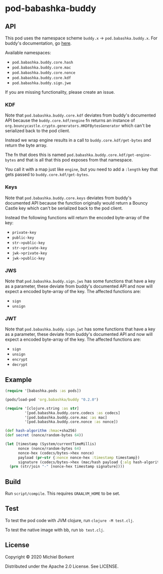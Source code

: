 # pod-babashka-buddy

## API

This pod uses the namespace scheme `buddy.x` -> `pod.babashka.buddy.x`.
For buddy's documentation, go [here](https://funcool.github.io/buddy-core/latest/api/index.html).

Available namespaces:

- `pod.babashka.buddy.core.hash`
- `pod.babashka.buddy.core.mac`
- `pod.babashka.buddy.core.nonce`
- `pod.babashka.buddy.core.kdf`
- `pod.babashka.buddy.sign.jwe`

If you are missing functionality, please create an issue.

### KDF

Note that `pod.babashka.buddy.core.kdf` deviates from buddy's documented API
because the `buddy.core.kdf/engine` fn returns an instance of
`org.bouncycastle.crypto.generators.HKDFBytesGenerator` which can't be
serialized back to the pod client.

Instead we wrap engine results in a call to `buddy.core.kdf/get-bytes` and
return the byte array.

The fn that does this is named `pod.babashka.buddy.core.kdf/get-engine-bytes`
and that is all that this pod exposes from that namespace.

You call it with a map just like `engine`, but you need to add a `:length` key
that gets passed to `buddy.core.kdf/get-bytes`.

### Keys

Note that `pod.babashka.buddy.core.keys` deviates from buddy's documented API
because the function originally would return a Bouncy Castle key which can't
be serialized back to the pod client.

Instead the following functions will return the encoded byte-array of the key:
  - `private-key`
  - `public-key`
  - `str->public-key`
  - `str->private-key`
  - `jwk->private-key`
  - `jwk->public-key`

### JWS

Note that `pod.babashka.buddy.sign.jws` has some functions that have a key
as a parameter, these deviate from buddy's documented API and now will expect
a encoded byte-array of the key. The affected functions are:
  - `sign`
  - `unsign`

### JWT
Note that `pod.babashka.buddy.sign.jwt` has some functions that have a key
as a parameter, these deviate from buddy's documented API and now will expect
a encoded byte-array of the key. The affected functions are:
  - `sign`
  - `unsign`
  - `encrypt`
  - `decrypt`

## Example

``` clojure
(require '[babashka.pods :as pods])

(pods/load-pod 'org.babashka/buddy "0.2.0")

(require '[clojure.string :as str]
         '[pod.babashka.buddy.core.codecs :as codecs]
         '[pod.babashka.buddy.core.mac :as mac]
         '[pod.babashka.buddy.core.nonce :as nonce])

(def hash-algorithm :hmac+sha256)
(def secret (nonce/random-bytes 64))

(let [timestamp (System/currentTimeMillis)
      nonce (nonce/random-bytes 64)
      nonce-hex (codecs/bytes->hex nonce)
      payload (pr-str {:nonce nonce-hex :timestamp timestamp})
      signature (codecs/bytes->hex (mac/hash payload {:alg hash-algorithm :key secret}))]
  (prn (str/join "-" [nonce-hex timestamp signature])))
```

## Build

Run `script/compile`. This requires `GRAALVM_HOME` to be set.

## Test

To test the pod code with JVM clojure, run `clojure -M test.clj`.

To test the native image with bb, run `bb test.clj`.

## License

Copyright © 2020 Michiel Borkent

Distributed under the Apache 2.0 License. See LICENSE.
